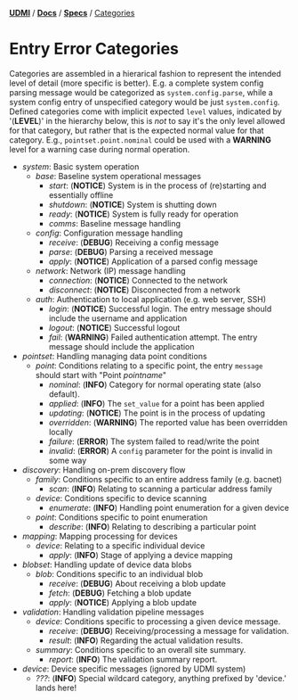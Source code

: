 [**UDMI**](../../) / [**Docs**](../) / [**Specs**](./) / [Categories](#)

# Entry Error Categories

Categories are assembled in a hierarical fashion to represent the intended level
of detail (more specific is better). E.g. a complete system config parsing message
would be categorized as `system.config.parse`, while a system config entry of
unspecified category would be just `system.config`. Defined categories come with
implicit expected `level` values, indicated by '(**LEVEL**)' in the hierarchy below,
this is _not_ to say it's the only level allowed for that category, but rather
that is the expected normal value for that category. E.g., `pointset.point.nominal`
could be used with a **WARNING** level for a warning case during normal operation.

* _system_: Basic system operation
  * _base_: Baseline system operational messages
    * _start_: (**NOTICE**) System is in the process of (re)starting and essentially offline
    * _shutdown_: (**NOTICE**) System is shutting down
    * _ready_: (**NOTICE**) System is fully ready for operation
    * _comms_: Baseline message handling
  * _config_: Configuration message handling
    * _receive_: (**DEBUG**) Receiving a config message
    * _parse_: (**DEBUG**) Parsing a received message
    * _apply_: (**NOTICE**) Application of a parsed config message
  * _network_: Network (IP) message handling
    * _connection_: (**NOTICE**) Connected to the network
    * _disconnect_: (**NOTICE**) Disconnected from a network
  * _auth_: Authentication to local application (e.g. web server, SSH)
    * _login_: (**NOTICE**) Successful login. The entry message should include the username and application
    * _logout_: (**NOTICE**) Successful logout 
    * _fail_: (**WARNING**) Failed authentication attempt. The entry message should include the application
* _pointset_: Handling managing data point conditions
  * _point_: Conditions relating to a specific point, the entry `message` should start with "Point _pointname_"
    * _nominal_: (**INFO**) Category for normal operating state (also default).
    * _applied_: (**INFO**) The `set_value` for a point has been applied
    * _updating_: (**NOTICE**) The point is in the process of updating
    * _overridden_: (**WARNING**) The reported value has been overridden locally
    * _failure_: (**ERROR**) The system failed to read/write the point
    * _invalid_: (**ERROR**) A `config` parameter for the point is invalid in some way
* _discovery_: Handling on-prem discovery flow
  * _family_: Conditions specific to an entire address family (e.g. bacnet)
    * _scan_: (**INFO**) Relating to scanning a particular address family
  * _device_: Conditions specific to device scanning
    * _enumerate_: (**INFO**) Handling point enumeration for a given device
  * _point_: Conditions specific to point enumeration
    * _describe_: (**INFO**) Relating to describing a particular point
* _mapping_: Mapping processing for devices
  * _device_: Relating to a specific individual device
    * _apply_: (**INFO**) Stage of applying a device mapping
* _blobset_: Handling update of device data blobs
  * _blob_: Conditions specific to an individual blob
    * _receive_: (**DEBUG**) About receiving a blob update
    * _fetch_: (**DEBUG**) Fetching a blob update
    * _apply_: (**NOTICE**) Applying a blob update
* _validation_: Handling validation pipeline messages
  * _device_: Conditions specific to processing a given device message.
    * _receive_: (**DEBUG**) Receiving/processing a message for validation.
    * _result_: (**INFO**) Regarding the actual validation results.
  * _summary_: Conditions specific to an overall site summary.
    * _report_: (**INFO**) The validation summary report.
* _device_: Device specific messages (ignored by UDMI system)
  * _???_: (**INFO**) Special wildcard category, anything prefixed by 'device.' lands here!
